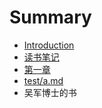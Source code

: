 # Summary

* [Introduction](README.md)
* [读书笔记](du_shu_bi_ji.md)
* [第一章](di_yi_zhang.md)
* [test/a.md](testamd.md)
* 吴军博士的书

